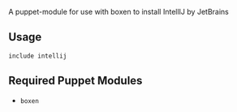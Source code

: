 A puppet-module for use with boxen to install IntellIJ by JetBrains

## Usage

```puppet
include intellij
```

## Required Puppet Modules

* `boxen`

